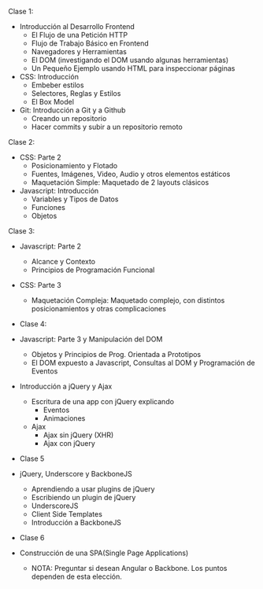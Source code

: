 Clase 1:
- Introducción al Desarrollo Frontend
  - El Flujo de una Petición HTTP
  - Flujo de Trabajo Básico en Frontend
  - Navegadores y Herramientas
  - El DOM (investigando el DOM usando algunas herramientas)
  - Un Pequeño Ejemplo usando HTML para inspeccionar páginas
- CSS: Introducción
  - Embeber estilos
  - Selectores, Reglas y Estilos
  - El Box Model
- Git: Introducción a Git y a Github
  - Creando un repositorio
  - Hacer commits y subir a un repositorio remoto

Clase 2:
- CSS: Parte 2
  - Posicionamiento y Flotado
  - Fuentes, Imágenes, Video, Audio y otros elementos estáticos
  - Maquetación Simple: Maquetado de 2 layouts clásicos
- Javascript: Introducción
  - Variables y Tipos de Datos
  - Funciones
  - Objetos

Clase 3:
- Javascript: Parte 2
  - Alcance y Contexto
  - Principios de Programación Funcional
- CSS: Parte 3
  - Maquetación Compleja: Maquetado complejo, con distintos posicionamientos y otras complicaciones

- Clase 4:
- Javascript: Parte 3 y Manipulación del DOM
  - Objetos y Principios de Prog. Orientada a Prototipos
  - El DOM expuesto a Javascript, Consultas al DOM y Programación de Eventos
- Introducción a jQuery y Ajax
  - Escritura de una app con jQuery explicando
    - Eventos
    - Animaciones
  - Ajax
    - Ajax sin jQuery (XHR)
    - Ajax con jQuery

- Clase 5
- jQuery, Underscore y BackboneJS
  - Aprendiendo a usar plugins de jQuery
  - Escribiendo un plugin de jQuery
  - UnderscoreJS
  - Client Side Templates
  - Introducción a BackboneJS

- Clase 6
- Construcción de una SPA(Single Page Applications)
  - NOTA: Preguntar si desean Angular o Backbone. Los puntos dependen de esta elección.
